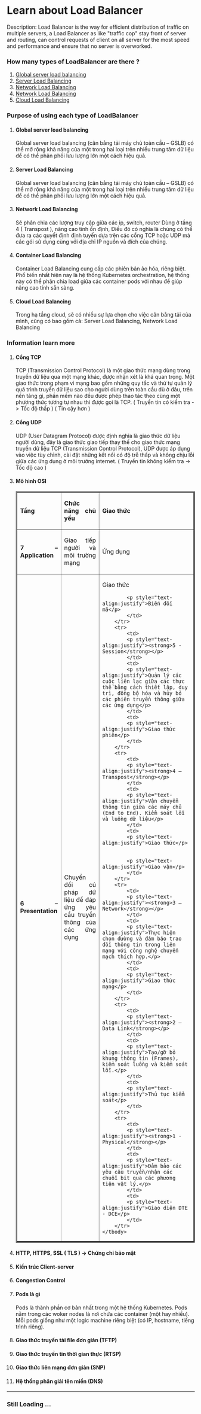 <h1>Learn about Load Balancer</h1>
<p>
Description: Load Balancer is the way for efficient distribution of traffic on multiple servers, a Load Balancer as like "traffic cop" stay front of server and routing, can control requests of client on all server for the most speed and performance and ensure that no server is overworked.
</p>
 
<h3>How many types of LoadBalancer are there ?</h3>


<ol>
   
   <li><a href="#Section1">Global server load balancing</a></li>
   <li><a href="#Section2">Server Load Balancing</a></li>
   <li><a href="#Section3">Network Load Balancing</a></li>
   <li><a href="#Section4">Network Load Balancing</a></li>
   <li><a href="#Section5">Cloud Load Balancing</a></li>
</ol>


<h3>Purpose of using each type of LoadBalancer</h3>




<ol>
   
   <li><h4>Global server load balancing</li>
<div id="user-content-section1" dir="auto">

Global server load balancing (cân bằng tải máy chủ toàn cầu – GSLB) có thể mở rộng khả năng của một trong hai loại trên nhiều trung tâm dữ liệu để có thể phân phối lưu lượng lớn một cách hiệu quả.

</div>


<li><h4>Server Load Balancing</h4></li>
<div id="user-content-section2" dir="auto">

Global server load balancing (cân bằng tải máy chủ toàn cầu – GSLB) có thể mở rộng khả năng của một trong hai loại trên nhiều trung tâm dữ liệu để có thể phân phối lưu lượng lớn một cách hiệu quả.

</div>


<li><h4>Network Load Balancing</h4></li>
<div id="user-content-section3" dir="auto">

Sẽ phân chia các lượng truy cập giữa các ip, switch, router
Dùng ở tầng 4 (  Transpost ), nâng cao tính ổn định, Điều đó có nghĩa là chúng có thể đưa ra các quyết định định tuyến dựa trên các cổng TCP hoặc UDP mà các gói sử dụng cùng với địa chỉ IP nguồn và đích của chúng.

</div>
<li><h4>Container Load Balancing</h4></li>
<div id="user-content-section4" dir="auto">

Container Load Balancing cung cấp các phiên bản ảo hóa, riêng biệt. 
Phổ biến nhất hiện nay là hệ thống Kubernetes orchestration, 
hệ thống này có thể phân chia load giữa các container pods với nhau để giúp nâng cao tính sẵn sàng.

</div>
<li><h4>Cloud Load Balancing</h4></li>
<div id="user-content-section5" dir="auto">

Trong hạ tầng cloud, sẽ có nhiều sự lựa chọn cho việc cân bằng tải của mình, cũng có bao gồm cả: Server Load Balancing, Network Load Balancing

</div>

</ol>


<h3>Information learn more</h3>


<ol>




<li><h4>Cổng TCP</h4>
<p>TCP (Transmission Control Protocol) là một giao thức mạng dùng trong truyền dữ liệu qua một mạng khác, được nhận xét là khá quan trọng. Một giao thức trong phạm vi mạng bao gồm những quy tắc và thứ tự quản lý quá trình truyền dữ liệu sao cho người dùng trên toàn cầu dù ở đâu, trên nền tảng gì, phần mềm nào đều được phép thao tác theo cùng một phương thức tương tự nhau thì được gọi là TCP.
 ( Truyển tin có kiểm tra -> Tốc độ thấp )
( Tin cậy hơn )</p>
</li>


<li><h4>Cổng UDP</h4>
<p>
UDP (User Datagram Protocol) được định nghĩa là giao thức dữ liệu người dùng, đây là giao thức giao tiếp thay thế cho giao thức mạng truyền dữ liệu TCP (Transmission Control Protocol), UDP được áp dụng vào việc tùy chỉnh, cài đặt những kết nối có độ trễ thấp và không chịu lỗi giữa các ứng dụng ở môi trường internet.
 ( Truyền tin không kiểm tra -> Tốc độ cao )
</p>
</li>


<li><h4>Mô hình OSI</h4>


<table border="3">
	<tbody>
		<tr>
			<td>
			<p style="text-align:justify"><strong>Tầng</strong></p>
			</td>
			<td>
			<p style="text-align:justify"><strong>Chức năng chủ yếu</strong></p>
			</td>
			<td>
			<p style="text-align:justify"><strong>Giao thức</strong></p>
			</td>
		</tr>
		<tr>
			<td>
			<p style="text-align:justify"><strong>7 – Application</strong></p>
			</td>
			<td>
			<p style="text-align:justify">Giao tiếp người và môi trường mạng</p>
			</td>
			<td>
			<p style="text-align:justify">Ứng dụng</p>
			</td>
		</tr>
		<tr>
			<td>
			<p style="text-align:justify"><strong>6 – Presentation</strong></p>
			</td>
			<td>
			<p style="text-align:justify">Chuyển đổi cú pháp dữ liệu để đáp ứng yêu cầu truyền thông của các ứng dụng</p>
			</td>
			<td>
			<p style="text-align:justify">Giao thức</p>


			<p style="text-align:justify">Biến đổi mã</p>
			</td>
		</tr>
		<tr>
			<td>
			<p style="text-align:justify"><strong>5 - Session</strong></p>
			</td>
			<td>
			<p style="text-align:justify">Quản lý các cuộc liên lạc giữa các thực thể bằng cách thiết lập, duy trì, đồng bộ hóa và hủy bỏ các phiên truyền thông giữa các ứng dụng</p>
			</td>
			<td>
			<p style="text-align:justify">Giao thức phiên</p>
			</td>
		</tr>
		<tr>
			<td>
			<p style="text-align:justify"><strong>4 – Transpost</strong></p>
			</td>
			<td>
			<p style="text-align:justify">Vận chuyển thông tin giữa các máy chủ (End to End). Kiểm soát lỗi và luồng dữ liệu</p>
			</td>
			<td>
			<p style="text-align:justify">Giao thức</p>


			<p style="text-align:justify">Giao vận</p>
			</td>
		</tr>
		<tr>
			<td>
			<p style="text-align:justify"><strong>3 – Network</strong></p>
			</td>
			<td>
			<p style="text-align:justify">Thực hiện chọn đường và đảm bảo trao đổi thông tin trong liên mạng với công nghệ chuyển mạch thích hợp.</p>
			</td>
			<td>
			<p style="text-align:justify">Giao thức mạng</p>
			</td>
		</tr>
		<tr>
			<td>
			<p style="text-align:justify"><strong>2 – Data Link</strong></p>
			</td>
			<td>
			<p style="text-align:justify">Tạo/gỡ bỏ khung thông tin (Frames), kiểm soát luồng và kiểm soát lỗi.</p>
			</td>
			<td>
			<p style="text-align:justify">Thủ tục kiểm soát</p>
			</td>
		</tr>
		<tr>
			<td>
			<p style="text-align:justify"><strong>1 - Physical</strong></p>
			</td>
			<td>
			<p style="text-align:justify">Đảm bảo các yêu cầu truyền/nhận các chuỗi bit qua các phương tiện vật lý.</p>
			</td>
			<td>
			<p style="text-align:justify">Giao diện DTE - DCE</p>
			</td>
		</tr>
	</tbody>
</table>


</li>


<li><h4>HTTP, HTTPS, SSL ( TLS ) -> Chứng chỉ bảo mật</h4></li>


<li><h4>Kiến ​​trúc Client-server</h4></li>


<li><h4>Congestion Control </h4></li>


<li><h4>Pods là gì</h4>
<p>
Pods là thành phần cơ bản nhất trong một hệ thống Kubernetes. 
Pods nằm trong các woker nodes là nơi chứa các container (một hay nhiều). 
Mỗi pods giống như một logic machine riêng biệt (có IP, hostname, tiếng trình riêng).




</p>
</li>


<li><h4>Giao thức truyền tải file đơn giản (TFTP)</h4></li>


<li><h4>Giao thức truyền tin thời gian thực (RTSP)</h4></li>


<li><h4>Giao thức liên mạng đơn giản (SNP)</h4></li>


<li><h4>Hệ thống phân giải tên miền (DNS)</h4></li>




</ol>



<hr></hr>
<h3>Still Loading ...</h3>








